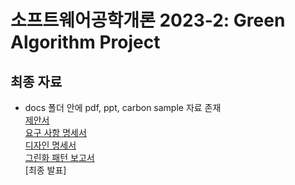 # 소프트웨어공학개론 2023-2: Green Algorithm Project

## 최종 자료
- docs 폴더 안에 pdf, ppt, carbon sample 자료 존재<br>
[제안서](https://github.com/skkuse/2023fall_41class_team6/blob/main/docs/6%EC%A1%B0_%EC%A0%9C%EC%95%88%EC%84%9C.pdf)<br>
[요구 사항 명세서](https://github.com/skkuse/2023fall_41class_team6/blob/main/docs/6%EC%A1%B0_%EC%9A%94%EA%B5%AC%EC%82%AC%ED%95%AD%20%EB%AA%85%EC%84%B8%EC%84%9C.pdf)<br>
[디자인 명세서](https://github.com/skkuse/2023fall_41class_team6/blob/main/docs/6%EC%A1%B0_%EB%94%94%EC%9E%90%EC%9D%B8%20%EB%AA%85%EC%84%B8%EC%84%9C.pdf)<br>
[그린화 패턴 보고서](https://github.com/skkuse/2023fall_41class_team6/blob/main/docs/6%EC%A1%B0_%EA%B7%B8%EB%A6%B0%ED%99%94_%ED%8C%A8%ED%84%B4_%EB%B3%B4%EA%B3%A0%EC%84%9C.pdf)<br>
[최종 발표]

